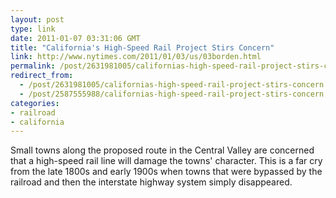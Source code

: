 ```yaml
---
layout: post
type: link
date: 2011-01-07 03:31:06 GMT
title: "California's High-Speed Rail Project Stirs Concern"
link: http://www.nytimes.com/2011/01/03/us/03borden.html
permalink: /post/2631981005/californias-high-speed-rail-project-stirs-concern
redirect_from: 
  - /post/2631981005/californias-high-speed-rail-project-stirs-concern
  - /post/2587555988/californias-high-speed-rail-project-stirs-concern
categories:
- railroad
- california
---
```

<p>Small towns along the proposed route in the Central Valley are concerned that a high-speed rail line will damage the towns' character. This is a far cry from the late 1800s and early 1900s when towns that were bypassed by the railroad and then the interstate highway system simply disappeared.</p>